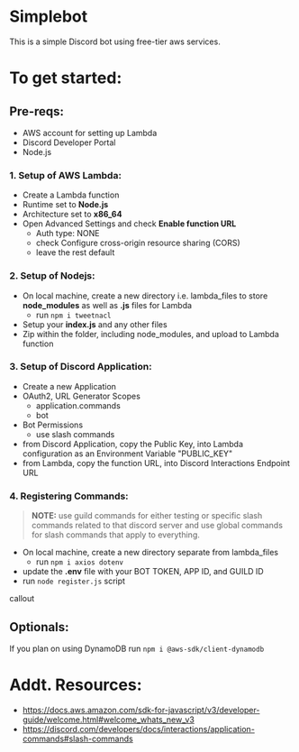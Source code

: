 # Simplebot
This is a simple Discord bot using free-tier aws services.

# To get started:
## Pre-reqs:
- AWS account for setting up Lambda  
-  Discord Developer Portal  
-  Node.js

### 1. Setup of AWS Lambda:
- Create a Lambda function
- Runtime set to **Node.js**
- Architecture set to **x86_64**
- Open Advanced Settings and check **Enable function URL**
  - Auth type: NONE
  - check Configure cross-origin resource sharing (CORS)
  - leave the rest default

### 2. Setup of Nodejs:  
- On local machine, create a new directory i.e. lambda_files to store **node_modules** as well as **.js** files for Lambda
  - run `npm i tweetnacl`
- Setup your **index.js** and any other files
- Zip within the folder, including node_modules, and upload to Lambda function

### 3. Setup of Discord Application:
- Create a new Application
- OAuth2, URL Generator Scopes
  - application.commands
  - bot
- Bot Permissions
    - use slash commands
- from Discord Application, copy the Public Key, into Lambda configuration as an Environment Variable "PUBLIC_KEY"
- from Lambda, copy the function URL, into Discord Interactions Endpoint URL

### 4. Registering Commands:
> **NOTE:**
> use guild commands for either testing or specific slash commands related to that discord server 
> and use global commands for slash commands that apply to everything.


- On local machine, create a new directory separate from lambda_files
  - run `npm i axios dotenv`
- update the **.env** file with your BOT TOKEN, APP ID, and GUILD ID
- run `node register.js` script

callout

## Optionals:
If you plan on using DynamoDB run `npm i @aws-sdk/client-dynamodb`

# Addt. Resources:
- https://docs.aws.amazon.com/sdk-for-javascript/v3/developer-guide/welcome.html#welcome_whats_new_v3
- https://discord.com/developers/docs/interactions/application-commands#slash-commands